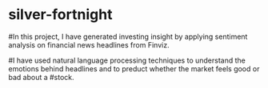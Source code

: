 # silver-fortnight

#In this project, I have generated investing insight by applying sentiment analysis on financial news headlines from Finviz. 

#I have used natural language processing techniques to understand the emotions behind headlines and to preduct whether the market feels good or bad about a #stock. 
